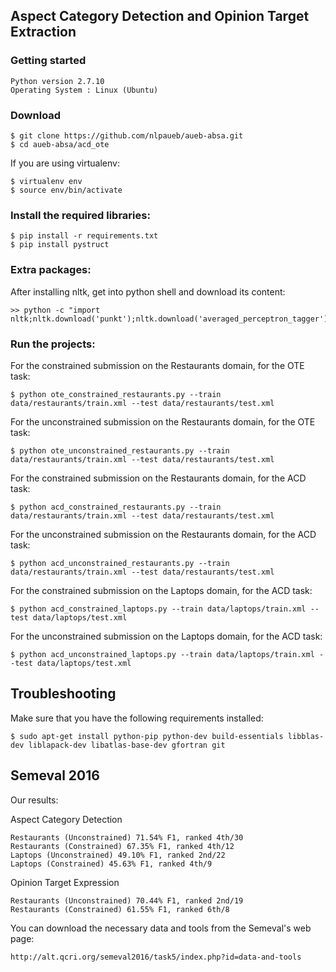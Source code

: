 ## Aspect Category Detection and Opinion Target Extraction

### Getting started

```
Python version 2.7.10
Operating System : Linux (Ubuntu)
```

### Download

```
$ git clone https://github.com/nlpaueb/aueb-absa.git
$ cd aueb-absa/acd_ote
```

If you are using virtualenv:

```
$ virtualenv env
$ source env/bin/activate
```

### Install the required libraries:

```
$ pip install -r requirements.txt
$ pip install pystruct
```

### Extra packages:

After installing nltk, get into python shell and download its content:

```
>> python -c "import nltk;nltk.download('punkt');nltk.download('averaged_perceptron_tagger')"
```

### Run the projects:

For the constrained submission on the Restaurants domain, for the OTE task:

```
$ python ote_constrained_restaurants.py --train data/restaurants/train.xml --test data/restaurants/test.xml 
```

For the unconstrained submission on the Restaurants domain, for the OTE task:

```
$ python ote_unconstrained_restaurants.py --train data/restaurants/train.xml --test data/restaurants/test.xml 
```

For the constrained submission on the Restaurants domain, for the ACD task:

```
$ python acd_constrained_restaurants.py --train data/restaurants/train.xml --test data/restaurants/test.xml 
```

For the unconstrained submission on the Restaurants domain, for the ACD task:

```
$ python acd_unconstrained_restaurants.py --train data/restaurants/train.xml --test data/restaurants/test.xml 
```

For the constrained submission on the Laptops domain, for the ACD task:

```
$ python acd_constrained_laptops.py --train data/laptops/train.xml --test data/laptops/test.xml 
```

For the unconstrained submission on the Laptops domain, for the ACD task:

```
$ python acd_unconstrained_laptops.py --train data/laptops/train.xml --test data/laptops/test.xml 
```

## Troubleshooting

Make sure that you have the following requirements installed:

```
$ sudo apt-get install python-pip python-dev build-essentials libblas-dev liblapack-dev libatlas-base-dev gfortran git
```

## Semeval 2016

Our results:

Aspect Category Detection
```
Restaurants (Unconstrained) 71.54% F1, ranked 4th/30
Restaurants (Constrained) 67.35% F1, ranked 4th/12
Laptops (Unconstrained) 49.10% F1, ranked 2nd/22
Laptops (Constrained) 45.63% F1, ranked 4th/9
```

Opinion Target Expression
```
Restaurants (Unconstrained) 70.44% F1, ranked 2nd/19
Restaurants (Constrained) 61.55% F1, ranked 6th/8
```

You can download the necessary data and tools from the Semeval's web page:

```
http://alt.qcri.org/semeval2016/task5/index.php?id=data-and-tools
```
